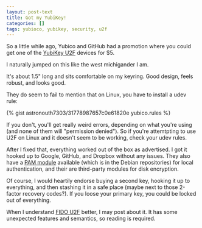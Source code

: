 ```yaml
---
layout: post-text
title: Got my YubiKey!
categories: []
tags: yubioco, yubikey, security, u2f
---
```


So a little while ago, Yubico and GitHub had a promotion where you could get one of the [YubiKey U2F](https://www.yubico.com/products/yubikey-hardware/fido-u2f-security-key/) devices for $5.

I naturally jumped on this like the west michigander I am.

It's about 1.5" long and sits comfortable on my keyring. Good design, feels robust, and looks good.

They do seem to fail to mention that on Linux, you have to install a udev rule:

{% gist astronouth7303/31778987657c0e61820e yubico.rules %}

If you don't, you'll get really weird errors, depending on what you're using (and none of them will "permission denied"). So if you're attemtpting to use U2F on Linux and it doesn't seem to be working, check your udev rules.

After I fixed that, everything worked out of the box as advertised. I got it hooked up to Google, GitHub, and Dropbox without any issues. They also have a [PAM module](https://github.com/Yubico/pam-u2f) available (which is in the Debian repositories) for local authentication, and their are third-party modules for disk encryption.

Of course, I would heartily endorse buying a second key, hooking it up to everything, and then stashing it in a safe place (maybe next to those 2-factor recovery codes?). If you loose your primary key, you could be locked out of everything.

When I understand [FIDO U2F](https://fidoalliance.org/specifications/overview/) better, I may post about it. It has some unexpected features and semantics, so reading is required.